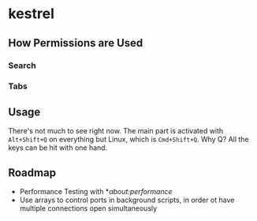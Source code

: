 # kestrel

## How Permissions are Used

### Search

### Tabs

## Usage

There's not much to see right now.  The main part is activated with `Alt+Shift+Q` on everything but Linux, which is `Cmd+Shift+Q`.  Why Q?  All the keys can be hit with one hand.

## Roadmap

+ Performance Testing with **about:performance*
+ Use arrays to control ports in background scripts, in order ot have multiple connections open simultaneously
